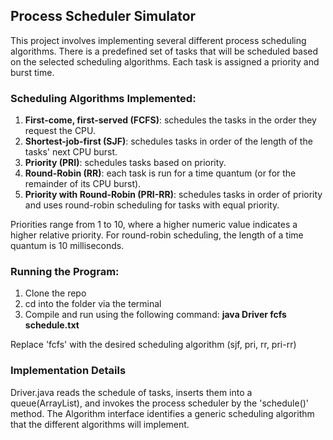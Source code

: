 Process Scheduler Simulator
---------------------------

This project involves implementing several different process scheduling algorithms. There is a predefined set of tasks that will be scheduled based on the selected scheduling algorithms. Each task is assigned a priority and burst time.

### Scheduling Algorithms Implemented:  
1. **First-come, first-served (FCFS)**: schedules the tasks in the order they request the CPU.
2. **Shortest-job-first (SJF)**: schedules tasks in order of the length of the tasks' next CPU burst.
3. **Priority (PRI)**: schedules tasks based on priority.
4. **Round-Robin (RR)**: each task is run for a time quantum (or for the remainder of its CPU burst).
5. **Priority with Round-Robin (PRI-RR)**: schedules tasks in order of priority and uses round-robin scheduling for tasks with equal priority.

Priorities range from 1 to 10, where a higher numeric value indicates a higher relative priority. For round-robin scheduling, the length of a time quantum is 10 milliseconds.

### Running the Program:
1. Clone the repo
2. cd into the folder via the terminal
3. Compile and run using the following command: **java Driver fcfs schedule.txt**

Replace 'fcfs' with the desired scheduling algorithm (sjf, pri, rr, pri-rr)

### Implementation Details
Driver.java reads the schedule of tasks, inserts them into a queue(ArrayList), and invokes the process scheduler by the 'schedule()' method. The Algorithm interface identifies a generic scheduling algorithm that the different algorithms will implement. 
